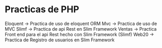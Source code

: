 # Practicas de PHP

Eloquent -> Practica de uso de eloquent ORM
Mvc      -> Practica de uso de MVC
Slimf    -> Practica de api Rest en Slim Framework
Ventas   -> Practica Front end para el api Rest hecho con Slim Framework (Slimf)
Web20    -> Practica de Registro de usuarios en Slim Framework


